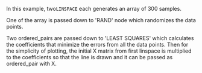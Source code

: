 In this example, two`LINSPACE` each generates an array of 300 samples.

One of the array is passed down to 'RAND' node which randomizes the data points.

Two ordered_pairs are passed down to 'LEAST SQUARES' which calculates the coefficients that minimize the errors
from all the data points. Then for the simplicity of plotting, the initial X matrix from first linspace is multiplied
to the coefficients so that the line is drawn and it can be passed as ordered_pair with X.
